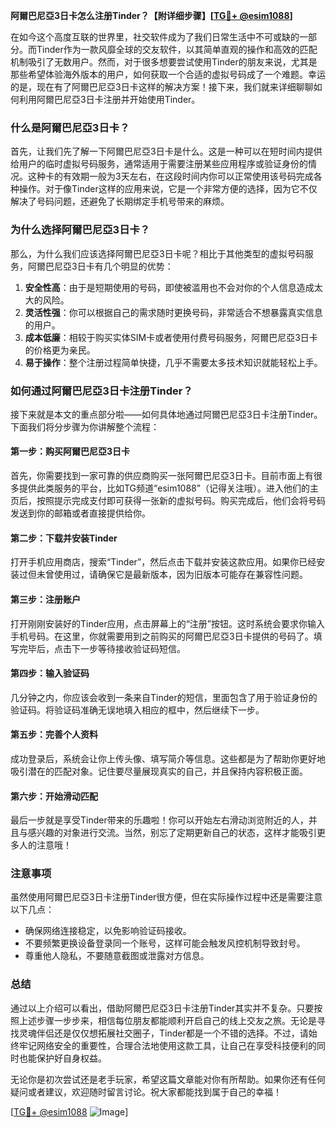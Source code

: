 **阿爾巴尼亞3日卡怎么注册Tinder？【附详细步骤】[[TG💪+ @esim1088](https://t.me/s/esim1088)]**

在如今这个高度互联的世界里，社交软件成为了我们日常生活中不可或缺的一部分。而Tinder作为一款风靡全球的交友软件，以其简单直观的操作和高效的匹配机制吸引了无数用户。然而，对于很多想要尝试使用Tinder的朋友来说，尤其是那些希望体验海外版本的用户，如何获取一个合适的虚拟号码成了一个难题。幸运的是，现在有了阿爾巴尼亞3日卡这样的解决方案！接下来，我们就来详细聊聊如何利用阿爾巴尼亞3日卡注册并开始使用Tinder。

### 什么是阿爾巴尼亞3日卡？

首先，让我们先了解一下阿爾巴尼亞3日卡是什么。这是一种可以在短时间内提供给用户的临时虚拟号码服务，通常适用于需要注册某些应用程序或验证身份的情况。这种卡的有效期一般为3天左右，在这段时间内你可以正常使用该号码完成各种操作。对于像Tinder这样的应用来说，它是一个非常方便的选择，因为它不仅解决了号码问题，还避免了长期绑定手机号带来的麻烦。

### 为什么选择阿爾巴尼亞3日卡？

那么，为什么我们应该选择阿爾巴尼亞3日卡呢？相比于其他类型的虚拟号码服务，阿爾巴尼亞3日卡有几个明显的优势：

1. **安全性高**：由于是短期使用的号码，即使被滥用也不会对你的个人信息造成太大的风险。
2. **灵活性强**：你可以根据自己的需求随时更换号码，非常适合不想暴露真实信息的用户。
3. **成本低廉**：相较于购买实体SIM卡或者使用付费号码服务，阿爾巴尼亞3日卡的价格更为亲民。
4. **易于操作**：整个注册过程简单快捷，几乎不需要太多技术知识就能轻松上手。

### 如何通过阿爾巴尼亞3日卡注册Tinder？

接下来就是本文的重点部分啦——如何具体地通过阿爾巴尼亞3日卡注册Tinder。下面我们将分步骤为你讲解整个流程：

#### 第一步：购买阿爾巴尼亞3日卡

首先，你需要找到一家可靠的供应商购买一张阿爾巴尼亞3日卡。目前市面上有很多提供此类服务的平台，比如TG频道“esim1088”（记得关注哦）。进入他们的主页后，按照提示完成支付即可获得一张新的虚拟号码。购买完成后，他们会将号码发送到你的邮箱或者直接提供给你。

#### 第二步：下载并安装Tinder

打开手机应用商店，搜索“Tinder”，然后点击下载并安装这款应用。如果你已经安装过但未曾使用过，请确保它是最新版本，因为旧版本可能存在兼容性问题。

#### 第三步：注册账户

打开刚刚安装好的Tinder应用，点击屏幕上的“注册”按钮。这时系统会要求你输入手机号码。在这里，你就需要用到之前购买的阿爾巴尼亞3日卡提供的号码了。填写完毕后，点击下一步等待接收验证码短信。

#### 第四步：输入验证码

几分钟之内，你应该会收到一条来自Tinder的短信，里面包含了用于验证身份的验证码。将验证码准确无误地填入相应的框中，然后继续下一步。

#### 第五步：完善个人资料

成功登录后，系统会让你上传头像、填写简介等信息。这些都是为了帮助你更好地吸引潜在的匹配对象。记住要尽量展现真实的自己，并且保持内容积极正面。

#### 第六步：开始滑动匹配

最后一步就是享受Tinder带来的乐趣啦！你可以开始左右滑动浏览附近的人，并且与感兴趣的对象进行交流。当然，别忘了定期更新自己的状态，这样才能吸引更多人的注意哦！

### 注意事项

虽然使用阿爾巴尼亞3日卡注册Tinder很方便，但在实际操作过程中还是需要注意以下几点：

- 确保网络连接稳定，以免影响验证码接收。
- 不要频繁更换设备登录同一个账号，这样可能会触发风控机制导致封号。
- 尊重他人隐私，不要随意截图或泄露对方信息。

### 总结

通过以上介绍可以看出，借助阿爾巴尼亞3日卡注册Tinder其实并不复杂。只要按照上述步骤一步步来，相信每位朋友都能顺利开启自己的线上交友之旅。无论是寻找灵魂伴侣还是仅仅想拓展社交圈子，Tinder都是一个不错的选择。不过，请始终牢记网络安全的重要性，合理合法地使用这款工具，让自己在享受科技便利的同时也能保护好自身权益。

无论你是初次尝试还是老手玩家，希望这篇文章能对你有所帮助。如果你还有任何疑问或者建议，欢迎随时留言讨论。祝大家都能找到属于自己的幸福！

[[TG💪+ @esim1088](https://t.me/s/esim1088) ![Image](https://i.postimg.cc/4NQfJmqS/Snipaste-2025-05-13-00-14-12.png)]